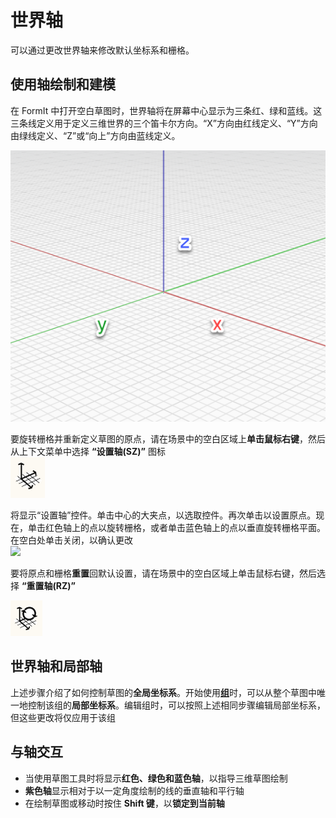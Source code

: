 # 世界轴

可以通过更改世界轴来修改默认坐标系和栅格。

## 使用轴绘制和建模

在 FormIt 中打开空白草图时，世界轴将在屏幕中心显示为三条红、绿和蓝线。这三条线定义用于定义三维世界的三个笛卡尔方向。“X”方向由红线定义、“Y”方向由绿线定义、“Z”或“向上”方向由蓝线定义。

![](../.gitbook/assets/axis.png)

要旋转栅格并重新定义草图的原点，请在场景中的空白区域上**单击鼠标右键**，然后从上下文菜单中选择 **“设置轴(SZ)”** 图标 \
![](<../.gitbook/assets/guid-d035d02f-480d-44a2-ae80-4b4fbf3a6117-low (1).png>) 

将显示“设置轴”控件。单击中心的大夹点，以选取控件。再次单击以设置原点。现在，单击红色轴上的点以旋转栅格，或者单击蓝色轴上的点以垂直旋转栅格平面。在空白处单击关闭，以确认更改\
![](../.gitbook/assets/2021-01-14\_12-30-10.gif)

要将原点和栅格**重置**回默认设置，请在场景中的空白区域上单击鼠标右键，然后选择 **“重置轴(RZ)”**

![](../.gitbook/assets/guid-eb26f44b-70b2-404a-8a7c-57d094d888c3-low.png)

## 世界轴和局部轴

上述步骤介绍了如何控制草图的**全局坐标系**。开始使用[**组**](groups.md)时，可以从整个草图中唯一地控制该组的**局部坐标系**。编辑组时，可以按照上述相同步骤编辑局部坐标系，但这些更改将仅应用于该组

## 与轴交互

* 当使用草图工具时将显示**红色、绿色和蓝色轴**，以指导三维草图绘制
* **紫色轴**显示相对于以一定角度绘制的线的垂直轴和平行轴
* 在绘制草图或移动时按住 **Shift 键**，以**锁定到当前轴**

